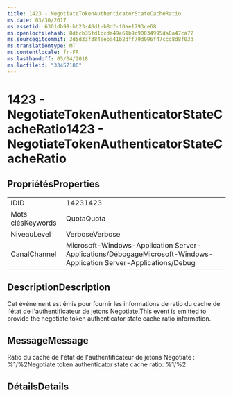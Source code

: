 ```yaml
---
title: 1423 - NegotiateTokenAuthenticatorStateCacheRatio
ms.date: 03/30/2017
ms.assetid: 6301db99-bb23-40d1-b8df-f0ae1793ce68
ms.openlocfilehash: 8dbcb35fd1ccda49e61b9c90034995da0a47ca72
ms.sourcegitcommit: 3d5d33f384eeba41b2dff79d096f47ccc8d8f03d
ms.translationtype: MT
ms.contentlocale: fr-FR
ms.lasthandoff: 05/04/2018
ms.locfileid: "33457180"
---
```

# <a name="1423---negotiatetokenauthenticatorstatecacheratio"></a><span data-ttu-id="f1e56-102">1423 - NegotiateTokenAuthenticatorStateCacheRatio</span><span class="sxs-lookup"><span data-stu-id="f1e56-102">1423 - NegotiateTokenAuthenticatorStateCacheRatio</span></span>
## <a name="properties"></a><span data-ttu-id="f1e56-103">Propriétés</span><span class="sxs-lookup"><span data-stu-id="f1e56-103">Properties</span></span>  
  
|||  
|-|-|  
|<span data-ttu-id="f1e56-104">ID</span><span class="sxs-lookup"><span data-stu-id="f1e56-104">ID</span></span>|<span data-ttu-id="f1e56-105">1423</span><span class="sxs-lookup"><span data-stu-id="f1e56-105">1423</span></span>|  
|<span data-ttu-id="f1e56-106">Mots clés</span><span class="sxs-lookup"><span data-stu-id="f1e56-106">Keywords</span></span>|<span data-ttu-id="f1e56-107">Quota</span><span class="sxs-lookup"><span data-stu-id="f1e56-107">Quota</span></span>|  
|<span data-ttu-id="f1e56-108">Niveau</span><span class="sxs-lookup"><span data-stu-id="f1e56-108">Level</span></span>|<span data-ttu-id="f1e56-109">Verbose</span><span class="sxs-lookup"><span data-stu-id="f1e56-109">Verbose</span></span>|  
|<span data-ttu-id="f1e56-110">Canal</span><span class="sxs-lookup"><span data-stu-id="f1e56-110">Channel</span></span>|<span data-ttu-id="f1e56-111">Microsoft-Windows-Application Server-Applications/Débogage</span><span class="sxs-lookup"><span data-stu-id="f1e56-111">Microsoft-Windows-Application Server-Applications/Debug</span></span>|  
  
## <a name="description"></a><span data-ttu-id="f1e56-112">Description</span><span class="sxs-lookup"><span data-stu-id="f1e56-112">Description</span></span>  
 <span data-ttu-id="f1e56-113">Cet événement est émis pour fournir les informations de ratio du cache de l'état de l'authentificateur de jetons Negotiate.</span><span class="sxs-lookup"><span data-stu-id="f1e56-113">This event is emitted to provide the negotiate token authenticator state cache ratio information.</span></span>  
  
## <a name="message"></a><span data-ttu-id="f1e56-114">Message</span><span class="sxs-lookup"><span data-stu-id="f1e56-114">Message</span></span>  
 <span data-ttu-id="f1e56-115">Ratio du cache de l'état de l'authentificateur de jetons Negotiate : %1/%2</span><span class="sxs-lookup"><span data-stu-id="f1e56-115">Negotiate token authenticator state cache ratio: %1/%2</span></span>  
  
## <a name="details"></a><span data-ttu-id="f1e56-116">Détails</span><span class="sxs-lookup"><span data-stu-id="f1e56-116">Details</span></span>
